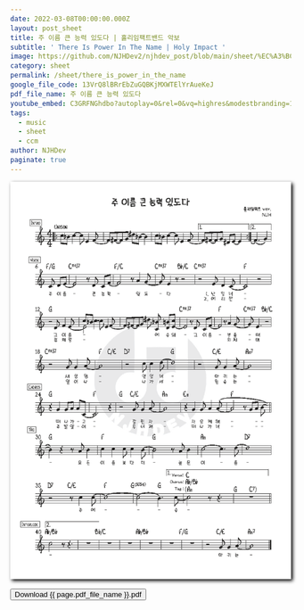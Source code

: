 ```yaml
---
date: 2022-03-08T00:00:00.000Z
layout: post_sheet
title: 주 이름 큰 능력 있도다 | 홀리임팩트밴드 악보
subtitle: ' There Is Power In The Name | Holy Impact '
image: https://github.com/NJHDev2/njhdev_post/blob/main/sheet/%EC%A3%BC%20%EC%9D%B4%EB%A6%84%20%ED%81%B0%20%EB%8A%A5%EB%A0%A5%20%EC%9E%88%EB%8F%84%EB%8B%A4.png?raw=true
category: sheet
permalink: /sheet/there_is_power_in_the_name
google_file_code: 13VrQ8lBRrEbZuGQBKjMXWTElYrAueKeJ
pdf_file_name: 주 이름 큰 능력 있도다
youtube_embed: C3GRFNGhdbo?autoplay=0&rel=0&vq=highres&modestbranding=1
tags:
  - music
  - sheet
  - ccm
author: NJHDev
paginate: true
---
```

<img src="https://github.com/NJHDev2/njhdev_post/blob/main/sheet/%EC%A3%BC%20%EC%9D%B4%EB%A6%84%20%ED%81%B0%20%EB%8A%A5%EB%A0%A5%20%EC%9E%88%EB%8F%84%EB%8B%A4.png?raw=true" style="filter: drop-shadow(3px 3px 3px #000)">

<button class="downloadbtn" type="button"
onclick="download()">
<i class="fa fa-cloud-download"></i> Download {{ page.pdf_file_name }}.pdf
</button>
